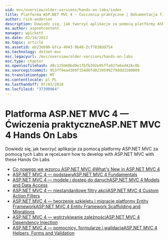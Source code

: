 ```yaml
---
uid: mvc/overview/older-versions/hands-on-labs/index
title: Platforma ASP.NET MVC 4 — Ćwiczenia praktyczne | Dokumentacja firmy Microsoft
author: rick-anderson
description: Dowiedz się, jak tworzyć aplikacje za pomocą platformy ASP.NET MVC za pomocą tych Labs w ręce
ms.author: aspnetcontent
manager: wpickett
ms.date: 02/18/2013
ms.topic: article
ms.assetid: eb23eb99-bfca-4043-9b48-2cf7838dd754
ms.technology: dotnet-mvc
msc.legacyurl: /mvc/overview/older-versions/hands-on-labs
msc.type: chapter
ms.openlocfilehash: d9c125b60bd9e1fbfb392e95ffa927e6ed426c0b
ms.sourcegitcommit: 953ff9ea4369f154d6fd0239599279ddd3280009
ms.translationtype: MT
ms.contentlocale: pl-PL
ms.lasthandoff: 07/03/2018
ms.locfileid: "37390964"
---
```

# <a name="aspnet-mvc-4-hands-on-labs"></a><span data-ttu-id="1ced2-103">Platforma ASP.NET MVC 4 — Ćwiczenia praktyczne</span><span class="sxs-lookup"><span data-stu-id="1ced2-103">ASP.NET MVC 4 Hands On Labs</span></span>

<span data-ttu-id="1ced2-104">Dowiedz się, jak tworzyć aplikacje za pomocą platformy ASP.NET MVC za pomocą tych Labs w ręce</span><span class="sxs-lookup"><span data-stu-id="1ced2-104">Learn how to develop with ASP.NET MVC with these Hands On Labs</span></span>

- [<span data-ttu-id="1ced2-105">Co nowego we wzorcu ASP.NET MVC 4</span><span class="sxs-lookup"><span data-stu-id="1ced2-105">What's New in ASP.NET MVC 4</span></span>](whats-new-in-aspnet-mvc-4.md)
- [<span data-ttu-id="1ced2-106">ASP.NET MVC 4 — podstawy</span><span class="sxs-lookup"><span data-stu-id="1ced2-106">ASP.NET MVC 4 Fundamentals</span></span>](aspnet-mvc-4-fundamentals.md)
- [<span data-ttu-id="1ced2-107">ASP.NET MVC 4 — modele i dostęp do danych</span><span class="sxs-lookup"><span data-stu-id="1ced2-107">ASP.NET MVC 4 Models and Data Access</span></span>](aspnet-mvc-4-models-and-data-access.md)
- [<span data-ttu-id="1ced2-108">ASP.NET MVC 4 — niestandardowe filtry akcji</span><span class="sxs-lookup"><span data-stu-id="1ced2-108">ASP.NET MVC 4 Custom Action Filters</span></span>](aspnet-mvc-4-custom-action-filters.md)
- [<span data-ttu-id="1ced2-109">ASP.NET MVC 4 — tworzenie szkieletu i migracje platformy Entity Framework</span><span class="sxs-lookup"><span data-stu-id="1ced2-109">ASP.NET MVC 4 Entity Framework Scaffolding and Migrations</span></span>](aspnet-mvc-4-entity-framework-scaffolding-and-migrations.md)
- [<span data-ttu-id="1ced2-110">ASP.NET MVC 4 — wstrzykiwanie zależności</span><span class="sxs-lookup"><span data-stu-id="1ced2-110">ASP.NET MVC 4 Dependency Injection</span></span>](aspnet-mvc-4-dependency-injection.md)
- [<span data-ttu-id="1ced2-111">ASP.NET MVC 4 — pomocnicy, formularze i walidacja</span><span class="sxs-lookup"><span data-stu-id="1ced2-111">ASP.NET MVC 4 Helpers, Forms and Validation</span></span>](aspnet-mvc-4-helpers-forms-and-validation.md)

